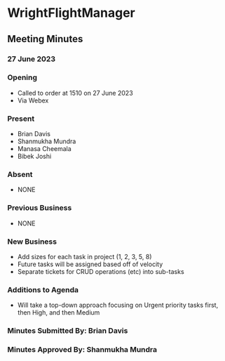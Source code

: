 # WrightFlightManager
## Meeting Minutes
### 27 June 2023
### Opening
- Called to order at 1510 on 27 June 2023
- Via Webex
### Present
- Brian Davis
- Shanmukha Mundra
- Manasa Cheemala
- Bibek Joshi
### Absent
- NONE
### Previous Business
- NONE
### New Business
- Add sizes for each task in project (1, 2, 3, 5, 8)
- Future tasks will be assigned based off of velocity
- Separate tickets for CRUD operations (etc) into sub-tasks
### Additions to Agenda
- Will take a top-down approach focusing on Urgent priority tasks first, then High, and then Medium
### Minutes Submitted By: Brian Davis
### Minutes Approved By: Shanmukha Mundra
